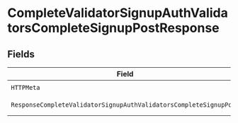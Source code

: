 # CompleteValidatorSignupAuthValidatorsCompleteSignupPostResponse


## Fields

| Field                                                              | Type                                                               | Required                                                           | Description                                                        |
| ------------------------------------------------------------------ | ------------------------------------------------------------------ | ------------------------------------------------------------------ | ------------------------------------------------------------------ |
| `HTTPMeta`                                                         | [components.HTTPMetadata](../../models/components/httpmetadata.md) | :heavy_check_mark:                                                 | N/A                                                                |
| `ResponseCompleteValidatorSignupAuthValidatorsCompleteSignupPost`  | *any*                                                              | :heavy_minus_sign:                                                 | Successful Response                                                |